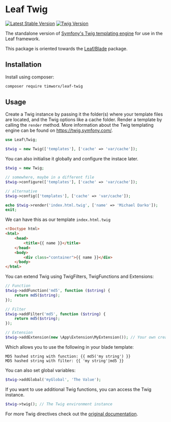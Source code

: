 #  Leaf Twig

[![Latest Stable Version](https://img.shields.io/badge/release-v1.0-blue)](https://packagist.org/packages/timworx/leaf-twig)
[![Twig Version](https://img.shields.io/badge/Twig-v3.21-BACF29)](https://packagist.org/packages/twig/twig)

The standalone version of [Symfony's Twig templating engine](https://twig.symfony.com/) for use in the Leaf framework.

This package is oriented towards the [Leaf/Blade](https://packagist.org/packages/leafs/blade) package. 

## Installation

Install using composer:

```bash
composer require timworx/leaf-twig
```

## Usage

Create a Twig instance by passing it the folder(s) where your template files are located, and the Twig options like a cache folder.
Render a template by calling the `render` method.
More information about the Twig templating engine can be found on https://twig.symfony.com/.

```php
use Leaf\Twig;

$twig = new Twig(['templates'], ['cache' => 'var/cache']);

```

You can also initialise it globally and configure the instace later.

```php
$twig = new Twig;

// somewhere, maybe in a different file
$twig->configure(['templates'], ['cache' => 'var/cache']);

// alternative
$twig->config(['templates'], ['cache' => 'var/cache']);
```

```php
echo $twig->render('index.html.twig', ['name' => 'Michael Darko']);
exit;
```

We can have this as our template `index.html.twig`

```html
<!Doctype html>
<html>
    <head>
        <title>{{ name }}</title>
    </head>
    <body>
        <div class="container">{{ name }}</div>
    </body>
</html>
```

You can extend Twig using TwigFilters, TwigFunctions and Extensions:

```php
// Function
$twig->addFunction('md5', function ($string) {
    return md5($string);
});

// Filter
$twig->addFilter('md5', function ($string) {
    return md5($string);
});

// Extension
$twig->addExtension(new \App\Extension\MyExtension()); // Your own created extension
```

Which allows you to use the following in your blade template:

```
MD5 hashed string with function: {{ md5('my string') }}
MD5 hashed string with filter: {{ 'my string'|md5 }}
```

You can also set global variables:

```php
$twig->addGlobal('myGlobal', 'The Value');
```

If you want to use additional Twig functions, you can access the Twig instance.

```php
$twig->twig(); // The Twig environment instance
```

For more Twig directives check out the [original documentation](https://twig.symfony.com/doc/3.x/).

